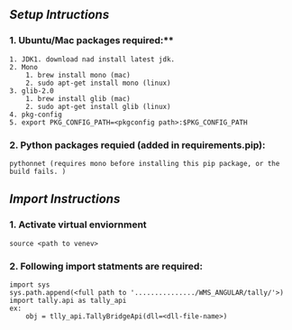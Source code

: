 ***Setup Intructions***
-------------------

### 1. Ubuntu/Mac packages required:**
    1. JDK1. download nad install latest jdk.
    2. Mono
        1. brew install mono (mac)
        2. sudo apt-get install mono (linux)
    3. glib-2.0
        1. brew install glib (mac)
        2. sudo apt-get install glib (linux)
    4. pkg-config
    5. export PKG_CONFIG_PATH=<pkgconfig path>:$PKG_CONFIG_PATH

### 2. Python packages requied (added in requirements.pip):
    pythonnet (requires mono before installing this pip package, or the build fails. )

***Import Instructions***
----------------
### 1. Activate virtual enviornment
    source <path to venev>
### 2. Following import statments are required: 
    import sys
    sys.path.append(<full path to '.............../WMS_ANGULAR/tally/'>)
    import tally.api as tally_api
    ex:
        obj = tlly_api.TallyBridgeApi(dll=<dll-file-name>)
